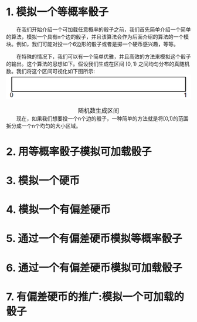 # 1. 模拟一个等概率骰子
&emsp;&emsp;在我们开始介绍一个可加载任意概率的骰子之前，我们首先简单介绍一个简单的算法，模拟一个具有n个边的骰子，并且该算法会作为后面介绍的算法的一个模块。例如，我们可能对投一个6边形的骰子或者是掷一个硬币感兴趣，等等。

&emsp;&emsp;在特殊的情况下，我们可以有一个简单优雅，并且高效的方法来模拟这个骰子的输出。这个算法的思想如下。假设我们生成在区间 $[0,1)$ 之间均匀分布的真随机数。我们将这个区间可视化如下图所示:
![alias table](https://github.com/xzyin/notes/blob/master/figure/statistic/alias_table_1.PNG?raw=true)
<font size=3px><center>随机数生成区间</center></font>
&emsp;&emsp;现在，如果我们想要投一个n个边的骰子，一种简单的方法就是将[0,1)的范围拆分成一个n个均匀的大小区域。
# 2. 用等概率骰子模拟可加载骰子
# 3. 模拟一个硬币
# 4. 模拟一个有偏差硬币
# 5. 通过一个有偏差硬币模拟等概率骰子
# 6. 通过一个有偏差硬币模拟可加载骰子
# 7. 有偏差硬币的推广:模拟一个可加载的骰子
